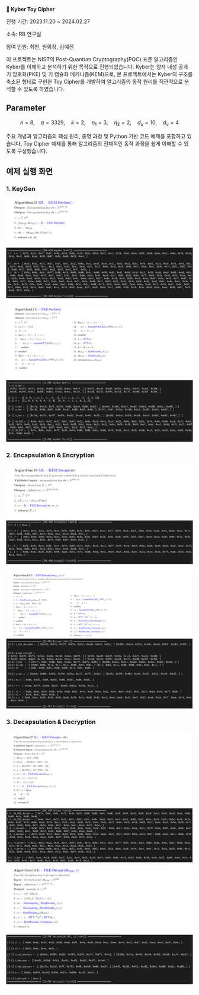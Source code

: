 **🔐 Kyber Toy Cipher**

진행 기간: 2023.11.20 ~ 2024.02.27

소속: RB 연구실

참여 인원: 최찬, 원희정, 김예진


이 프로젝트는 NIST의 Post-Quantum Cryptography(PQC) 표준 알고리즘인 Kyber를 이해하고 분석하기 위한 목적으로 진행되었습니다.
Kyber는 양자 내성 공개 키 암호화(PKE) 및 키 캡슐화 메커니즘(KEM)으로, 본 프로젝트에서는 Kyber의 구조를 축소된 형태로 구현한 Toy Cipher를 개발하여 알고리즘의 동작 원리를 직관적으로 분석할 수 있도록 하였습니다.



## Parameter

$$
n = 8,\quad q = 3329,\quad k = 2,\quad \eta_1 = 3,\quad \eta_2 = 2,\quad d_u = 10,\quad d_v = 4
$$

주요 개념과 알고리즘의 핵심 원리, 증명 과정 및 Python 기반 코드 예제를 포함하고 있습니다. Toy Cipher 예제를 통해 알고리즘의 전체적인 동작 과정을 쉽게 이해할 수 있도록 구성했습니다.


## 예제 실행 화면

### 1. KeyGen
![KEM KeyGen](images/KEMGen.png)
![PKE KeyGen](images/PKEGen.png)

### 2. Encapsulation & Encryption
![KEM Encapsulation](images/KEMEncaps.png)
![PKE Encryption](images/PKEEncrypt.png)

### 3. Decapsulation & Decryption
![KEM Decapsulation](images/KEMDecaps.png)
![PKE Decryption](images/PKEDecrypt.png)

